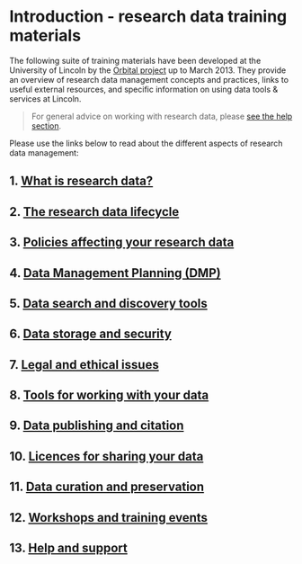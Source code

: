 # Introduction - research data training materials

The following suite of training materials have been developed at the University of Lincoln by the [Orbital project](http://orbital.blogs.lincoln.ac.uk/) up to March 2013. They provide an overview of research data management concepts and practices, links to useful external resources, and specific information on using data tools & services at Lincoln.

> For general advice on working with research data, please [see the help section](https://orbital.lincoln.ac.uk/contact).

Please use the links below to read about the different aspects of research data management:

## 1. [What is research data?](https://orbital.lincoln.ac.uk/training-what)
## 2. [The research data lifecycle](https://orbital.lincoln.ac.uk/training-lifecycle)
## 3. [Policies affecting your research data](https://orbital.lincoln.ac.uk/training-policies)
## 4. [Data Management Planning (DMP)](https://orbital.lincoln.ac.uk/training-dmp)
## 5. [Data search and discovery tools](https://orbital.lincoln.ac.uk/training-discovery)
## 6. [Data storage and security](https://orbital.lincoln.ac.uk/training-storage)
## 7. [Legal and ethical issues](https://orbital.lincoln.ac.uk/training-legal)
## 8. [Tools for working with your data](https://orbital.lincoln.ac.uk/researchtools)
## 9. [Data publishing and citation](https://orbital.lincoln.ac.uk/training-pubcite)
## 10. [Licences for sharing your data](https://orbital.lincoln.ac.uk/training-licences)
## 11. [Data curation and preservation](https://orbital.lincoln.ac.uk/training-preservation)
## 12. [Workshops and training events](https://orbital.lincoln.ac.uk/training-workshops)
## 13. [Help and support](https://orbital.lincoln.ac.uk/contact)